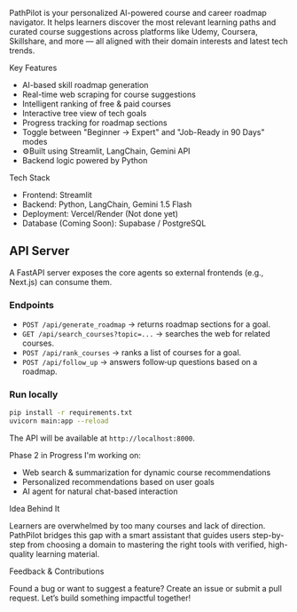 PathPilot is your personalized AI-powered course and career roadmap navigator.
It helps learners discover the most relevant learning paths and curated course suggestions across platforms like
Udemy, Coursera, Skillshare, and more — all aligned with their domain interests and latest tech trends.

Key Features

- AI-based skill roadmap generation
- Real-time web scraping for course suggestions
- Intelligent ranking of free & paid courses
- Interactive tree view of tech goals
- Progress tracking for roadmap sections
- Toggle between "Beginner → Expert" and "Job-Ready in 90 Days" modes
- ⚙Built using Streamlit, LangChain, Gemini API
- Backend logic powered by Python

Tech Stack

- Frontend: Streamlit
- Backend: Python, LangChain, Gemini 1.5 Flash
- Deployment: Vercel/Render (Not done yet)
- Database (Coming Soon): Supabase / PostgreSQL

## API Server

A FastAPI server exposes the core agents so external frontends (e.g., Next.js) can consume them.

### Endpoints
- `POST /api/generate_roadmap` → returns roadmap sections for a goal.
- `GET /api/search_courses?topic=...` → searches the web for related courses.
- `POST /api/rank_courses` → ranks a list of courses for a goal.
- `POST /api/follow_up` → answers follow‑up questions based on a roadmap.

### Run locally
```bash
pip install -r requirements.txt
uvicorn main:app --reload
```

The API will be available at `http://localhost:8000`.

Phase 2 in Progress
I'm working on:
- Web search & summarization for dynamic course recommendations
- Personalized recommendations based on user goals
- AI agent for natural chat-based interaction

Idea Behind It

Learners are overwhelmed by too many courses and lack of direction.
PathPilot bridges this gap with a smart assistant that guides users step-by-step from choosing a domain to mastering the right tools with verified, high-quality learning material.

Feedback & Contributions

Found a bug or want to suggest a feature? Create an issue or submit a pull request. Let’s build something impactful together!
